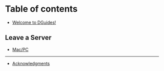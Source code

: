 # Table of contents

* [Welcome to DGuides!](README.md)

## Leave a Server

* [Mac/PC](leave-a-server/mac-pc.md)

***

* [Acknowledgments](acknowledgments.md)
